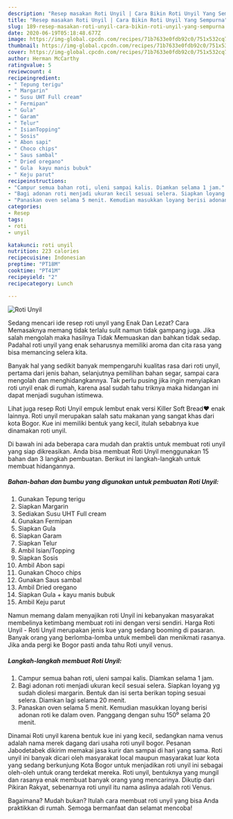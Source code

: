 ```yaml
---
description: "Resep masakan Roti Unyil | Cara Bikin Roti Unyil Yang Sempurna"
title: "Resep masakan Roti Unyil | Cara Bikin Roti Unyil Yang Sempurna"
slug: 189-resep-masakan-roti-unyil-cara-bikin-roti-unyil-yang-sempurna
date: 2020-06-19T05:18:48.677Z
image: https://img-global.cpcdn.com/recipes/71b7633e0fdb92c0/751x532cq70/roti-unyil-foto-resep-utama.jpg
thumbnail: https://img-global.cpcdn.com/recipes/71b7633e0fdb92c0/751x532cq70/roti-unyil-foto-resep-utama.jpg
cover: https://img-global.cpcdn.com/recipes/71b7633e0fdb92c0/751x532cq70/roti-unyil-foto-resep-utama.jpg
author: Herman McCarthy
ratingvalue: 5
reviewcount: 4
recipeingredient:
- " Tepung terigu"
- " Margarin"
- " Susu UHT Full cream"
- " Fermipan"
- " Gula"
- " Garam"
- " Telur"
- " IsianTopping"
- " Sosis"
- " Abon sapi"
- " Choco chips"
- " Saus sambal"
- " Dried oregano"
- " Gula  kayu manis bubuk"
- " Keju parut"
recipeinstructions:
- "Campur semua bahan roti, uleni sampai kalis. Diamkan selama 1 jam."
- "Bagi adonan roti menjadi ukuran kecil sesuai selera. Siapkan loyang yg sudah diolesi margarin. Bentuk dan isi serta berikan toping sesuai selera. Diamkan lagi selama 20 menit."
- "Panaskan oven selama 5 menit. Kemudian masukkan loyang berisi adonan roti ke dalam oven. Panggang dengan suhu 150⁰ selama 20 menit."
categories:
- Resep
tags:
- roti
- unyil

katakunci: roti unyil 
nutrition: 223 calories
recipecuisine: Indonesian
preptime: "PT18M"
cooktime: "PT41M"
recipeyield: "2"
recipecategory: Lunch

---
```



![Roti Unyil](https://img-global.cpcdn.com/recipes/71b7633e0fdb92c0/751x532cq70/roti-unyil-foto-resep-utama.jpg)

Sedang mencari ide resep roti unyil yang Enak Dan Lezat? Cara Memasaknya memang tidak terlalu sulit namun tidak gampang juga. Jika salah mengolah maka hasilnya Tidak Memuaskan dan bahkan tidak sedap. Padahal roti unyil yang enak seharusnya memiliki aroma dan cita rasa yang bisa memancing selera kita.

Banyak hal yang sedikit banyak mempengaruhi kualitas rasa dari roti unyil, pertama dari jenis bahan, selanjutnya pemilihan bahan segar, sampai cara mengolah dan menghidangkannya. Tak perlu pusing jika ingin menyiapkan roti unyil enak di rumah, karena asal sudah tahu triknya maka hidangan ini dapat menjadi suguhan istimewa.

Lihat juga resep Roti Unyil empuk lembut enak versi Killer Soft Bread❤️ enak lainnya. Roti unyil merupakan salah satu makanan yang sangat khas dari kota Bogor. Kue ini memiliki bentuk yang kecil, itulah sebabnya kue dinamakan roti unyil.


Di bawah ini ada beberapa cara mudah dan praktis untuk membuat roti unyil yang siap dikreasikan. Anda bisa membuat Roti Unyil menggunakan 15 bahan dan 3 langkah pembuatan. Berikut ini langkah-langkah untuk membuat hidangannya.

<!--inarticleads1-->

##### Bahan-bahan dan bumbu yang digunakan untuk pembuatan Roti Unyil:

1. Gunakan  Tepung terigu
1. Siapkan  Margarin
1. Sediakan  Susu UHT Full cream
1. Gunakan  Fermipan
1. Siapkan  Gula
1. Siapkan  Garam
1. Siapkan  Telur
1. Ambil  Isian/Topping
1. Siapkan  Sosis
1. Ambil  Abon sapi
1. Gunakan  Choco chips
1. Gunakan  Saus sambal
1. Ambil  Dried oregano
1. Siapkan  Gula + kayu manis bubuk
1. Ambil  Keju parut


Namun memang dalam menyajikan roti Unyil ini kebanyakan masyarakat membelinya ketimbang membuat roti ini dengan versi sendiri. Harga Roti Unyil - Roti Unyil merupakan jenis kue yang sedang booming di pasaran. Banyak orang yang berlomba-lomba untuk membeli dan menikmati rasanya. Jika anda pergi ke Bogor pasti anda tahu Roti unyil venus. 

<!--inarticleads2-->

##### Langkah-langkah membuat Roti Unyil:

1. Campur semua bahan roti, uleni sampai kalis. Diamkan selama 1 jam.
1. Bagi adonan roti menjadi ukuran kecil sesuai selera. Siapkan loyang yg sudah diolesi margarin. Bentuk dan isi serta berikan toping sesuai selera. Diamkan lagi selama 20 menit.
1. Panaskan oven selama 5 menit. Kemudian masukkan loyang berisi adonan roti ke dalam oven. Panggang dengan suhu 150⁰ selama 20 menit.


Dinamai Roti unyil karena bentuk kue ini yang kecil, sedangkan nama venus adalah nama merek dagang dari usaha roti unyil bogor. Pesanan Jabodetabek dikirim memakai jasa kurir dan sampai di hari yang sama. Roti unyil ini banyak dicari oleh masyarakat local maupun masyarakat luar kota yang sedang berkunjung Kota Bogor untuk menjadikan roti unyil ini sebagai oleh-oleh untuk orang terdekat mereka. Roti unyil, bentuknya yang mungil dan rasanya enak membuat banyak orang yang mencarinya. Dikutip dari Pikiran Rakyat, sebenarnya roti unyil itu nama aslinya adalah roti Venus. 

Bagaimana? Mudah bukan? Itulah cara membuat roti unyil yang bisa Anda praktikkan di rumah. Semoga bermanfaat dan selamat mencoba!
